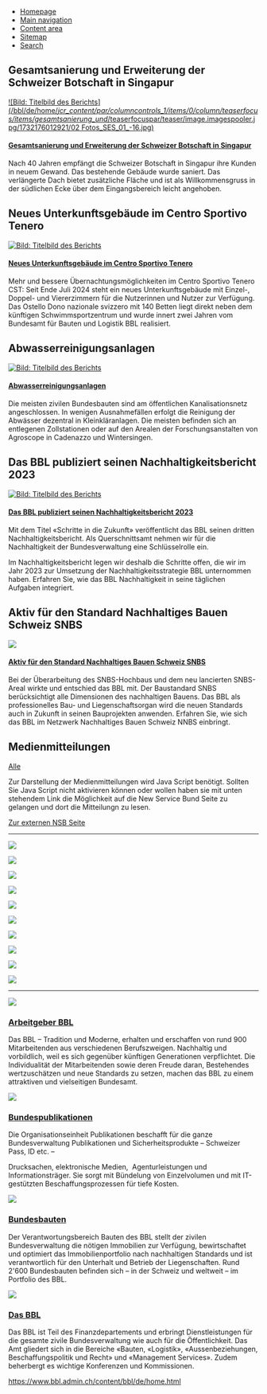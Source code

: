 <!--
                                Source URL: https://www.bbl.admin.ch/bbl/de/home.html
                                Page ID: 25
                                -->

                                

* [Homepage](/bbl/de/home.html)
* [Main navigation](#main-navigation)
* [Content area](#content)
* [Sitemap](#site-map)
* [Search](#search-field)























Gesamtsanierung und Erweiterung der Schweizer Botschaft in Singapur
-------------------------------------------------------------------





[![Bild: Titelbild des Berichts](/bbl/de/home/_jcr_content/par/columncontrols_1/items/0/column/teaserfocus/items/gesamtsanierung_und_/teaserfocuspar/teaser/image.imagespooler.jpg/1732176012921/02 Fotos_SES_01_-16.jpg)](/bbl/de/home/bauten/bauten_ausland/news/sanierung_singapur.html)


#### [Gesamtsanierung und Erweiterung der Schweizer Botschaft in Singapur](/bbl/de/home/bauten/bauten_ausland/news/sanierung_singapur.html "Gesamtsanierung und Erweiterung der Schweizer Botschaft in Singapur ")


Nach 40 Jahren empfängt die Schweizer Botschaft in Singapur ihre Kunden in neuem Gewand. Das bestehende Gebäude wurde saniert. Das verlängerte Dach bietet zusätzliche Fläche und ist als Willkommensgruss in der südlichen Ecke über dem Eingangsbereich leicht angehoben.







Neues Unterkunftsgebäude im Centro Sportivo Tenero
--------------------------------------------------





[![Bild: Titelbild des Berichts](/bbl/de/home/_jcr_content/par/columncontrols_1/items/0/column/teaserfocus/items/neues_unterkunftsgeb/teaserfocuspar/teaser/image.imagespooler.jpg/1726487439083/Titelbild.jpg)](/bbl/de/home/bauten/bauten_inland/aktuelle-bauprojekte/unterkunft_centro_sportivo_tenero.html)


#### [Neues Unterkunftsgebäude im Centro Sportivo Tenero](/bbl/de/home/bauten/bauten_inland/aktuelle-bauprojekte/unterkunft_centro_sportivo_tenero.html "Neues Unterkunftsgebäude im Centro Sportivo Tenero")


Mehr und bessere Übernachtungsmöglichkeiten im Centro Sportivo Tenero CST: Seit Ende Juli 2024 steht ein neues Unterkunftsgebäude mit Einzel\-, Doppel\- und Viererzimmern für die Nutzerinnen und Nutzer zur Verfügung. Das Ostello Dono nazionale svizzero mit 140 Betten liegt direkt neben dem künftigen Schwimmsportzentrum und wurde innert zwei Jahren vom Bundesamt für Bauten und Logistik BBL realisiert.







Abwasserreinigungsanlagen
-------------------------





[![Bild: Titelbild des Berichts](/bbl/de/home/_jcr_content/par/columncontrols_1/items/0/column/teaserfocus/items/abwasserreinigungsan/teaserfocuspar/teaser/image.imagespooler.jpg/1720807633490/05_RB010158RP.jpg)](/bbl/de/home/bauten/bauten_inland/aktuelle-bauprojekte/abwasserreinigungsanlagen.html)


#### [Abwasserreinigungsanlagen](/bbl/de/home/bauten/bauten_inland/aktuelle-bauprojekte/abwasserreinigungsanlagen.html "Abwasserreinigungsanlagen")


Die meisten zivilen Bundesbauten sind am öffentlichen Kanalisationsnetz angeschlossen. In wenigen Ausnahmefällen erfolgt die Reinigung der Abwässer dezentral in Kleinkläranlagen. Die meisten befinden sich an entlegenen Zollstationen oder auf den Arealen der Forschungsanstalten von Agroscope in Cadenazzo und Wintersingen.







Das BBL publiziert seinen Nachhaltigkeitsbericht 2023
-----------------------------------------------------





[![Bild: Titelbild des Berichts](/bbl/de/home/_jcr_content/par/columncontrols_1/items/0/column/teaserfocus/items/das_bbl_publiziert_s/teaserfocuspar/teaser/image.imagespooler.jpg/1719486480365/NHB-BBL_2023_dt_BA-1.jpg)](https://www.bbl.admin.ch/bbl/de/home/nachhaltigkeit/nachhaltigkeitsbericht.html)


#### [Das BBL publiziert seinen Nachhaltigkeitsbericht 2023](https://www.bbl.admin.ch/bbl/de/home/nachhaltigkeit/nachhaltigkeitsbericht.html)


Mit dem Titel «Schritte in die Zukunft» veröffentlicht das BBL seinen dritten Nachhaltigkeitsbericht. Als Querschnittsamt nehmen wir für die Nachhaltigkeit der Bundesverwaltung eine Schlüsselrolle ein.


Im Nachhaltigkeitsbericht legen wir deshalb die Schritte offen, die wir im Jahr 2023 zur Umsetzung der Nachhaltigkeitsstrategie BBL unternommen haben. Erfahren Sie, wie das BBL Nachhaltigkeit in seine täglichen Aufgaben integriert.







Aktiv für den Standard Nachhaltiges Bauen Schweiz SNBS
------------------------------------------------------





[![](/bbl/de/home/_jcr_content/par/columncontrols_1/items/0/column/teaserfocus/items/aktiv_f_r_den_standa/teaserfocuspar/teaser/image.imagespooler.jpg/1718274090758/NNBS_Wuerfel_Grafik_wH.jpg)](/bbl/de/home/bauten/bauten_inland/aktuelle-bauprojekte/aktiv_standard_nachhaltiges_bauen.html)


#### [Aktiv für den Standard Nachhaltiges Bauen Schweiz SNBS](/bbl/de/home/bauten/bauten_inland/aktuelle-bauprojekte/aktiv_standard_nachhaltiges_bauen.html "Aktiv für den Standard Nachhaltiges Bauen Schweiz SNBS ")


Bei der Überarbeitung des SNBS\-Hochbaus und dem neu lancierten SNBS\-Areal wirkte und entschied das BBL mit. Der Baustandard SNBS berücksichtigt alle Dimensionen des nachhaltigen Bauens. Das BBL als professionelles Bau\- und Liegenschaftsorgan wird die neuen Standards auch in Zukunft in seinen Bauprojekten anwenden. Erfahren Sie, wie sich das BBL im Netzwerk Nachhaltiges Bauen Schweiz NNBS einbringt.














Medienmitteilungen
------------------


[Alle](/bbl/de/home/dokumentation/nsb-news-traegerseite.html "Alle") 





Zur Darstellung der Medienmitteilungen wird Java Script benötigt. Sollten Sie Java Script nicht aktivieren können oder wollen haben sie mit unten stehendem Link die Möglichkeit auf die New Service Bund Seite zu gelangen und dort die Mitteilungn zu lesen.






[Zur externen NSB Seite](https://www.newsd.admin.ch/newsd/feeds/rss?lang=de&org-nr=610&topic=&keyword=&offer-nr=&catalogueElement=&kind=M&start_date=2024-08-23&end_index=2)












---












[![](/bbl/de/home/_jcr_content/par/columncontrols/items/0/column/columncontrols_1238084937/items/0/column/teaser/image.imagespooler.jpg/1648216495390/btn_aktuelle_bauten_DE.jpg)](/bbl/de/home/bauten.html)






[![](/bbl/de/home/_jcr_content/par/columncontrols/items/0/column/columncontrols_1238084937/items/0/column/teaser_992549767/image.imagespooler.jpg/1628788312260/bt_bkb_DE.jpg)](https://www.bkb.admin.ch/bkb/de/home.html)






[![](/bbl/de/home/_jcr_content/par/columncontrols/items/0/column/columncontrols_1238084937/items/0/column/teaser_525227051/image.imagespooler.jpg/1628788486655/btn_publikationen_DE.jpg)](https://www.bundespublikationen.admin.ch/)








[![](/bbl/de/home/_jcr_content/par/columncontrols/items/0/column/columncontrols_1238084937/items/1/column/teaser_1889346756/image.imagespooler.jpg/1628788414157/btn_kbob_DE.jpg)](https://www.kbob.admin.ch/kbob/de/home.html)






[![](/bbl/de/home/_jcr_content/par/columncontrols/items/0/column/columncontrols_1238084937/items/1/column/teaser_754516883/image.imagespooler.jpg/1628788444504/btn_kundenplattform_DE.jpg)](https://intranet.bbl.admin.ch/bbl_kp/de/home.html)






[![](/bbl/de/home/_jcr_content/par/columncontrols/items/0/column/columncontrols_1238084937/items/1/column/teaser/image.imagespooler.jpg/1663059004194/btn_fabea_DE.jpg)](https://www.bbl.admin.ch/bbl/de/home/themen/fachbereich-bauprodukte.html)








[![](/bbl/de/home/_jcr_content/par/columncontrols/items/0/column/columncontrols_1238084937/items/2/column/teaser/image.imagespooler.jpg/1628788339950/btn_beschaffungen_DE.jpg)](https://www.beschaffung.admin.ch/bpl/de/home.html)






[![](/bbl/de/home/_jcr_content/par/columncontrols/items/0/column/columncontrols_1238084937/items/2/column/teaser_118937359/image.imagespooler.jpg/1663059080967/btn_eidg_kommission_baupodukte_DE.jpg)](https://www.baupk.admin.ch/baupk/de/home.html)








[![](/bbl/de/home/_jcr_content/par/columncontrols/items/0/column/columncontrols_1238084937/items/3/column/teaser_1927390950/image.imagespooler.jpg/1628788401325/btn_kbb_DE.jpg)](https://www.beschaffung.admin.ch/bpl/de/home/fachstellen/kompetenzzentrum-beschaffungswesen-bund-kbb.html)






[![](/bbl/de/home/_jcr_content/par/columncontrols/items/0/column/columncontrols_1238084937/items/3/column/teaser_706176506/image.imagespooler.jpg/1661145327152/btn_ausbildung_offene_stellen_DE.jpg)](/bbl/de/home/das-bbl/arbeitgeber_bbl/stellenangebot.html)





















---









[![](/bbl/de/home/_jcr_content/par/columncontrols_1545140402/items/0/column/teaser/image.imagespooler.jpg/1675243739915/lernende.jpg)](/bbl/de/home/das-bbl/arbeitgeber_bbl.html)
### [Arbeitgeber BBL](/bbl/de/home/das-bbl/arbeitgeber_bbl.html "Arbeitgeber BBL")


Das BBL – Tradition und Moderne, erhalten und erschaffen von rund 900 Mitarbeitenden aus verschiedenen Berufszweigen. Nachhaltig und vorbildlich, weil es sich gegenüber künftigen Generationen verpflichtet. Die Individualität der Mitarbeitenden sowie deren Freude daran, Bestehendes wertzuschätzen und neue Standards zu setzen, machen das BBL zu einem attraktiven und vielseitigen Bundesamt.










[![](/bbl/de/home/_jcr_content/par/columncontrols_1545140402/items/1/column/teaser_882441364/image.imagespooler.jpg/1675243702519/publikationen.jpg)](/bbl/de/home/logistik/bundespublikationen.html)
### [Bundespublikationen](/bbl/de/home/logistik/bundespublikationen.html "Bundespublikationen")


Die Organisationseinheit Publikationen beschafft für die ganze Bundesverwaltung Publikationen und Sicherheitsprodukte – Schweizer Pass, ID etc. –  

Drucksachen, elektronische Medien,  Agenturleistungen und Informationsträger. Sie sorgt mit Bündelung von Einzelvolumen und mit IT\-gestützten Beschaffungsprozessen für tiefe Kosten.










[![](/bbl/de/home/_jcr_content/par/columncontrols_1545140402/items/2/column/teaser/image.imagespooler.jpg/1660655916631/bundeshaus.jpg)](/bbl/de/home/bauten.html)
### [Bundesbauten](/bbl/de/home/bauten.html "Bundesbauten")


Der Verantwortungsbereich Bauten des BBL stellt der zivilen Bundesverwaltung die nötigen Immobilien zur Verfügung, bewirtschaftet und optimiert das Immobilienportfolio nach nachhaltigen Standards und ist verantwortlich für den Unterhalt und Betrieb der Liegenschaften. Rund 2'600 Bundesbauten befinden sich – in der Schweiz und weltweit – im Portfolio des BBL.










[![](/bbl/de/home/_jcr_content/par/columncontrols_1545140402/items/3/column/teaser/image.imagespooler.jpg/1709105491788/BBL.jpg)](/bbl/de/home/das-bbl.html)
### [Das BBL](/bbl/de/home/das-bbl.html "Das BBL")


Das BBL ist Teil des Finanzdepartements und erbringt Dienstleistungen für die gesamte zivile Bundesverwaltung wie auch für die Öffentlichkeit. Das Amt gliedert sich in die Bereiche «Bauten, «Logistik», «Aussenbeziehungen, Beschaffungspolitik und Recht» und «Management Services». Zudem beherbergt es wichtige Konferenzen und Kommissionen.  

  














https://www.bbl.admin.ch/content/bbl/de/home.html










